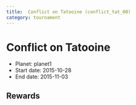 ```yaml
---
title:  Conflict on Tatooine (conflict_tat_00)
category: tournament
---
```

#  Conflict on Tatooine

  * Planet: planet1
  * Start date: 2015-10-28
  * End date: 2015-11-03

## Rewards

